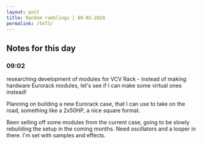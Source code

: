 ```yaml
---
layout: post
title: Random ramblings | 09-05-2024
permalink: /5473/
---
```

## Notes for this day

### 09:02

researching development of modules for VCV Rack - instead of making hardware
Eurorack modules, let's see if I can make some virtual ones instead!

Planning on building a new Eurorack case, that I can use to take on the road,
something like a 2x50HP, a nice square format.

Been selling off some modules from the current case, going to be slowly
rebuilding the setup in the coming months. Need oscillators and a looper in
there. I'm set with samples and effects.
